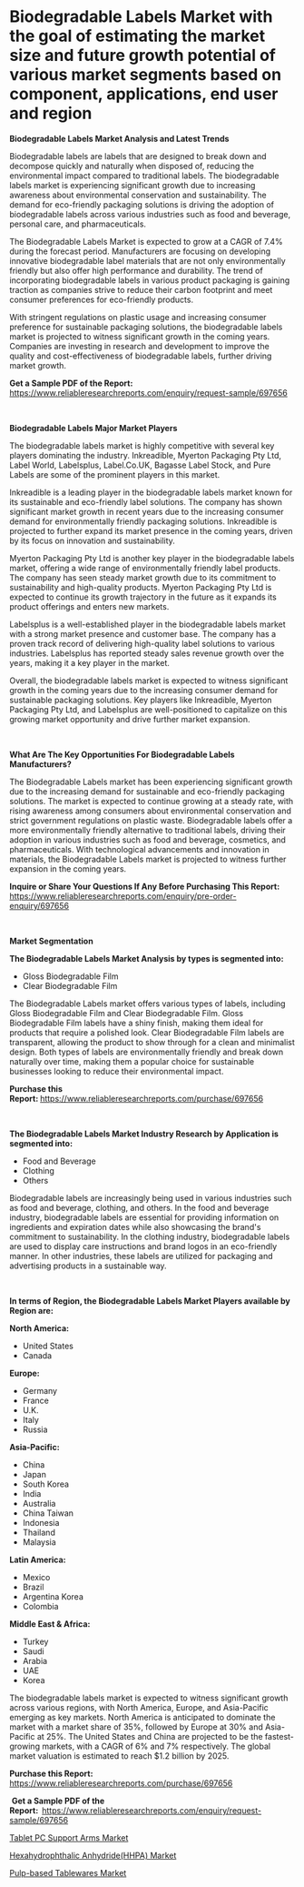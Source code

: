 <p><h1>Biodegradable Labels Market with the goal of estimating the market size and future growth potential of various market segments based on component, applications, end user and region</h1></p><p><strong>Biodegradable Labels Market Analysis and Latest Trends</strong></p>
<p><p>Biodegradable labels are labels that are designed to break down and decompose quickly and naturally when disposed of, reducing the environmental impact compared to traditional labels. The biodegradable labels market is experiencing significant growth due to increasing awareness about environmental conservation and sustainability. The demand for eco-friendly packaging solutions is driving the adoption of biodegradable labels across various industries such as food and beverage, personal care, and pharmaceuticals.</p><p>The Biodegradable Labels Market is expected to grow at a CAGR of 7.4% during the forecast period. Manufacturers are focusing on developing innovative biodegradable label materials that are not only environmentally friendly but also offer high performance and durability. The trend of incorporating biodegradable labels in various product packaging is gaining traction as companies strive to reduce their carbon footprint and meet consumer preferences for eco-friendly products.</p><p>With stringent regulations on plastic usage and increasing consumer preference for sustainable packaging solutions, the biodegradable labels market is projected to witness significant growth in the coming years. Companies are investing in research and development to improve the quality and cost-effectiveness of biodegradable labels, further driving market growth.</p></p>
<p><strong>Get a Sample PDF of the Report:&nbsp;</strong> <a href="https://www.reliableresearchreports.com/enquiry/request-sample/697656">https://www.reliableresearchreports.com/enquiry/request-sample/697656</a></p>
<p>&nbsp;</p>
<p><strong>Biodegradable Labels Major Market Players</strong></p>
<p><p>The biodegradable labels market is highly competitive with several key players dominating the industry. Inkreadible, Myerton Packaging Pty Ltd, Label World, Labelsplus, Label.Co.UK, Bagasse Label Stock, and Pure Labels are some of the prominent players in this market.</p><p>Inkreadible is a leading player in the biodegradable labels market known for its sustainable and eco-friendly label solutions. The company has shown significant market growth in recent years due to the increasing consumer demand for environmentally friendly packaging solutions. Inkreadible is projected to further expand its market presence in the coming years, driven by its focus on innovation and sustainability.</p><p>Myerton Packaging Pty Ltd is another key player in the biodegradable labels market, offering a wide range of environmentally friendly label products. The company has seen steady market growth due to its commitment to sustainability and high-quality products. Myerton Packaging Pty Ltd is expected to continue its growth trajectory in the future as it expands its product offerings and enters new markets.</p><p>Labelsplus is a well-established player in the biodegradable labels market with a strong market presence and customer base. The company has a proven track record of delivering high-quality label solutions to various industries. Labelsplus has reported steady sales revenue growth over the years, making it a key player in the market.</p><p>Overall, the biodegradable labels market is expected to witness significant growth in the coming years due to the increasing consumer demand for sustainable packaging solutions. Key players like Inkreadible, Myerton Packaging Pty Ltd, and Labelsplus are well-positioned to capitalize on this growing market opportunity and drive further market expansion.</p></p>
<p>&nbsp;</p>
<p><strong>What Are The Key Opportunities For Biodegradable Labels Manufacturers?</strong></p>
<p><p>The Biodegradable Labels market has been experiencing significant growth due to the increasing demand for sustainable and eco-friendly packaging solutions. The market is expected to continue growing at a steady rate, with rising awareness among consumers about environmental conservation and strict government regulations on plastic waste. Biodegradable labels offer a more environmentally friendly alternative to traditional labels, driving their adoption in various industries such as food and beverage, cosmetics, and pharmaceuticals. With technological advancements and innovation in materials, the Biodegradable Labels market is projected to witness further expansion in the coming years.</p></p>
<p><strong>Inquire or Share Your Questions If Any Before Purchasing This Report:</strong> <a href="https://www.reliableresearchreports.com/enquiry/pre-order-enquiry/697656">https://www.reliableresearchreports.com/enquiry/pre-order-enquiry/697656</a></p>
<p>&nbsp;</p>
<p><strong>Market Segmentation</strong></p>
<p><strong>The Biodegradable Labels Market Analysis by types is segmented into:</strong></p>
<p><ul><li>Gloss Biodegradable Film</li><li>Clear Biodegradable Film</li></ul></p>
<p><p>The Biodegradable Labels market offers various types of labels, including Gloss Biodegradable Film and Clear Biodegradable Film. Gloss Biodegradable Film labels have a shiny finish, making them ideal for products that require a polished look. Clear Biodegradable Film labels are transparent, allowing the product to show through for a clean and minimalist design. Both types of labels are environmentally friendly and break down naturally over time, making them a popular choice for sustainable businesses looking to reduce their environmental impact.</p></p>
<p><strong>Purchase this Report:&nbsp;</strong><a href="https://www.reliableresearchreports.com/purchase/697656">https://www.reliableresearchreports.com/purchase/697656</a></p>
<p>&nbsp;</p>
<p><strong>The Biodegradable Labels Market Industry Research by Application is segmented into:</strong></p>
<p><ul><li>Food and Beverage</li><li>Clothing</li><li>Others</li></ul></p>
<p><p>Biodegradable labels are increasingly being used in various industries such as food and beverage, clothing, and others. In the food and beverage industry, biodegradable labels are essential for providing information on ingredients and expiration dates while also showcasing the brand's commitment to sustainability. In the clothing industry, biodegradable labels are used to display care instructions and brand logos in an eco-friendly manner. In other industries, these labels are utilized for packaging and advertising products in a sustainable way.</p></p>
<p>&nbsp;</p>
<p><strong>In terms of Region, the Biodegradable Labels Market Players available by Region are:</strong></p>
<p>
    <p> <strong> North America: </strong>
        <ul>
            <li>United States</li>
            <li>Canada</li>
        </ul>
        </p> 
    <p> <strong> Europe: </strong>
        <ul>
            <li>Germany</li>
            <li>France</li>
            <li>U.K.</li>
            <li>Italy</li>
            <li>Russia</li>
        </ul>
        </p> 
    <p> <strong> Asia-Pacific: </strong>
        <ul>
            <li>China</li>
            <li>Japan</li>
            <li>South Korea</li>
            <li>India</li>
            <li>Australia</li>
            <li>China Taiwan</li>
            <li>Indonesia</li>
            <li>Thailand</li>
            <li>Malaysia</li>
        </ul>
        </p> 
    <p> <strong> Latin America: </strong>
        <ul>
            <li>Mexico</li>
            <li>Brazil</li>
            <li>Argentina Korea</li>
            <li>Colombia</li>
        </ul>
        </p> 
    <p> <strong> Middle East & Africa: </strong>
        <ul>
            <li>Turkey</li>
            <li>Saudi</li>
            <li>Arabia</li>
            <li>UAE</li>
            <li>Korea</li>
        </ul>
    </p>
    </p>
<p><p>The biodegradable labels market is expected to witness significant growth across various regions, with North America, Europe, and Asia-Pacific emerging as key markets. North America is anticipated to dominate the market with a market share of 35%, followed by Europe at 30% and Asia-Pacific at 25%. The United States and China are projected to be the fastest-growing markets, with a CAGR of 6% and 7% respectively. The global market valuation is estimated to reach $1.2 billion by 2025.</p></p>
<p><strong>Purchase this Report: </strong><a href="https://www.reliableresearchreports.com/purchase/697656">https://www.reliableresearchreports.com/purchase/697656</a></p>
<p>&nbsp;<strong>Get a Sample PDF of the Report:&nbsp;&nbsp;</strong><a href="https://www.reliableresearchreports.com/enquiry/request-sample/697656">https://www.reliableresearchreports.com/enquiry/request-sample/697656</a></p>
<p><strong></strong></p>
<p><p><a href="https://view.publitas.com/reportprime-1/tablet-pc-support-arms-market-size-global-industry-overview-market-segmentation-and-forecast-2023-to-2030/">Tablet PC Support Arms Market</a></p><p><a href="https://view.publitas.com/reportprime-1/hexahydrophthalic-anhydride-hhpa-market-offer-valuable-insights-into-market-size-market-share-market-trends-and-projections-spanning-from-2023-to-2030/">Hexahydrophthalic Anhydride(HHPA) Market</a></p><p><a href="https://view.publitas.com/reportprime-1/pulp-based-tablewares-market-provides-detailed-segmentation-of-this-market-based-on-type-application-and-region-and-forecast-for-the-period-from-2023-2030/">Pulp-based Tablewares Market</a></p></p>